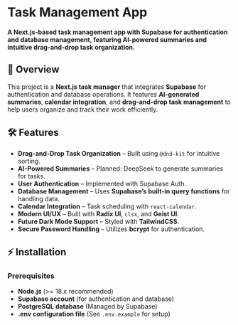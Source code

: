# Task Management App

**A Next.js-based task management app with Supabase for authentication and database management, featuring AI-powered summaries and intuitive drag-and-drop task organization.**

## 🚀 Overview

This project is a **Next.js task manager** that integrates **Supabase** for authentication and database operations. It features **AI-generated summaries**, **calendar integration**, and **drag-and-drop task management** to help users organize and track their work efficiently.

## 🛠 Features

- **Drag-and-Drop Task Organization** – Built using `@dnd-kit` for intuitive sorting.
- **AI-Powered Summaries** – Planned: DeepSeek to generate summaries for tasks.
- **User Authentication** – Implemented with Supabase Auth.
- **Database Management** – Uses **Supabase’s built-in query functions** for handling data.
- **Calendar Integration** – Task scheduling with `react-calendar`.
- **Modern UI/UX** – Built with **Radix UI**, `clsx`, and **Geist UI**.
- **Future Dark Mode Support** – Styled with **TailwindCSS**.
- **Secure Password Handling** – Utilizes **bcrypt** for authentication.

## ⚡ Installation

### Prerequisites

- **Node.js** (>= 18.x recommended)
- **Supabase account** (for authentication and database)
- **PostgreSQL database** (Managed by Supabase)
- **.env configuration file** (See `.env.example` for setup)
